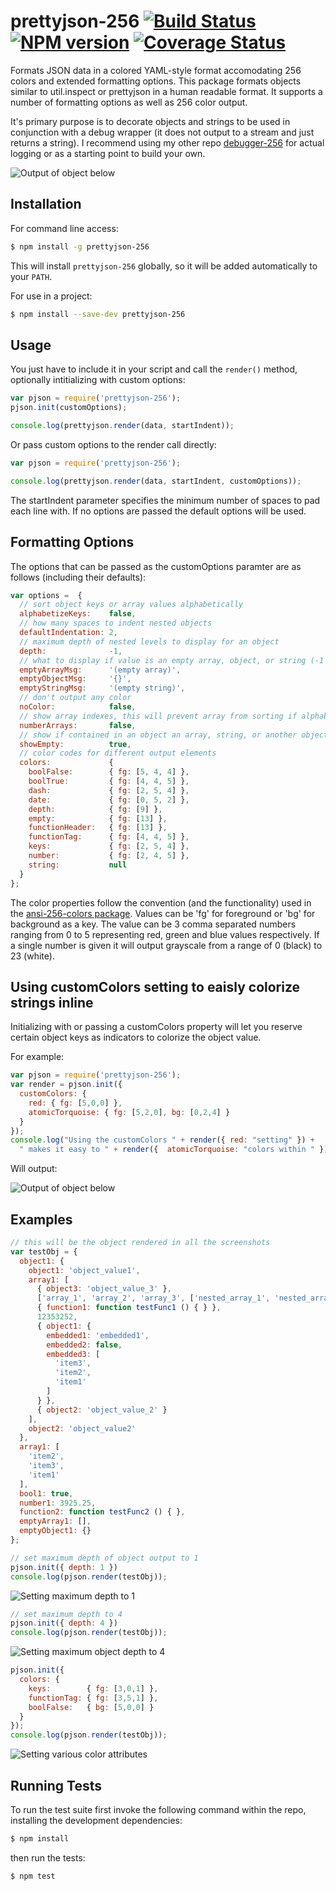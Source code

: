 # prettyjson-256 [![Build Status](https://secure.travis-ci.org/njhoffman/prettyjson-256.png)](http://travis-ci.org/njhoffman/prettyjson-256) [![NPM version](https://badge.fury.io/js/prettyjson-256.png)](http://badge.fury.io/js/prettyjson-256) [![Coverage Status](https://coveralls.io/repos/github/njhoffman/prettyjson-256/badge.svg?branch=master)](https://coveralls.io/github/njhoffman/prettyjson-256?branch=master)

Formats JSON data in a colored YAML-style format accomodating 256 colors and extended formatting options. This package formats objects similar to util.inspect or prettyjson in a human readable format. It supports a number of formatting options as well as 256 color output.

It's primary purpose is to decorate objects and strings to be used in conjunction with a debug wrapper (it does not output to a stream and just returns a string).  I recommend using my other repo [debugger-256](https://github.com/njhoffman/debugger-256/) for actual logging or as a starting point to build your own.


![Output of object below](https://raw.github.com/njhoffman/prettyjson-256/master/docs/normal.jpg)

## Installation

For command line access:

```bash
$ npm install -g prettyjson-256
```

This will install `prettyjson-256` globally, so it will be added automatically
to your `PATH`.

For use in a project:
```bash
$ npm install --save-dev prettyjson-256
```

## Usage

 You just have to include it in your script and call
the `render()` method, optionally intitializing with custom options:

```javascript
var pjson = require('prettyjson-256');
pjson.init(customOptions);

console.log(prettyjson.render(data, startIndent));
```

Or pass custom options to the render call directly:

```javascript
var pjson = require('prettyjson-256');

console.log(prettyjson.render(data, startIndent, customOptions));
```
The startIndent parameter specifies the minimum number of spaces to pad each line with.
If no options are passed the default options will be used.

## Formatting Options

The options that can be passed as the customOptions paramter are as follows (including their defaults):

```javascript
var options =  {
  // sort object keys or array values alphabetically
  alphabetizeKeys:    false,
  // how many spaces to indent nested objects
  defaultIndentation: 2,
  // maximum depth of nested levels to display for an object
  depth:              -1,
  // what to display if value is an empty array, object, or string (-1 is finite)
  emptyArrayMsg:      '(empty array)',
  emptyObjectMsg:     '{}',
  emptyStringMsg:     '(empty string)',
  // don't output any color
  noColor:            false,
  // show array indexes, this will prevent array from sorting if alphabetizeKeys is on
  numberArrays:       false,
  // show if contained in an object an array, string, or another object is empty
  showEmpty:          true,
  // color codes for different output elements
  colors:             {
    boolFalse:        { fg: [5, 4, 4] },
    boolTrue:         { fg: [4, 4, 5] },
    dash:             { fg: [2, 5, 4] },
    date:             { fg: [0, 5, 2] },
    depth:            { fg: [9] },
    empty:            { fg: [13] },
    functionHeader:   { fg: [13] },
    functionTag:      { fg: [4, 4, 5] },
    keys:             { fg: [2, 5, 4] },
    number:           { fg: [2, 4, 5] },
    string:           null
  }
};
```

The color properties follow the convention (and the functionality) used in the [ansi-256-colors package](https://github.com/jbnicolai/ansi-256-colors). Values can be 'fg' for foreground or 'bg' for background as a key.  The value can be 3 comma separated numbers ranging from 0 to 5 representing red, green and blue values respectively.  If a single number is given it will output grayscale from a range of 0 (black) to 23 (white).

## Using customColors setting to eaisly colorize strings inline
Initializing with or passing a customColors property will let you reserve certain object keys as indicators to colorize the object value.

For example:
```javascript
var pjson = require('prettyjson-256');
var render = pjson.init({
  customColors: {
    red: { fg: [5,0,0] },
    atomicTorquoise: { fg: [5,2,0], bg: [0,2,4] }
  }
});
console.log("Using the customColors " + render({ red: "setting" }) +
  " makes it easy to " + render({  atomicTorquoise: "colors within " }) + " strings easily");
```
Will output:

![Output of object below](https://raw.github.com/njhoffman/prettyjson-256/master/docs/customcolors1.jpg)

## Examples

```javascript
// this will be the object rendered in all the screenshots
var testObj = {
  object1: {
    object1: 'object_value1',
    array1: [
      { object3: 'object_value_3' },
      ['array_1', 'array_2', 'array_3', ['nested_array_1', 'nested_array_2']],
      { function1: function testFunc1 () { } },
      12353252,
      { object1: {
        embedded1: 'embedded1',
        embedded2: false,
        embedded3: [
          'item3',
          'item2',
          'item1'
        ]
      } },
      { object2: 'object_value_2' }
    ],
    object2: 'object_value2'
  },
  array1: [
    'item2',
    'item3',
    'item1'
  ],
  bool1: true,
  number1: 3925.25,
  function2: function testFunc2 () { },
  emptyArray1: [],
  emptyObject1: {}
};

```

```javascript
// set maximum depth of object output to 1
pjson.init({ depth: 1 })
console.log(pjson.render(testObj));
```
![Setting maximum depth to 1](https://raw.github.com/njhoffman/prettyjson-256/master/docs/depth1.jpg)


```javascript
// set maximum depth to 4
pjson.init({ depth: 4 })
console.log(pjson.render(testObj));
```
![Setting maximum object depth to 4](https://raw.github.com/njhoffman/prettyjson-256/master/docs/depth4.jpg)


```javascript
pjson.init({
  colors: {
    keys:        { fg: [3,0,1] },
    functionTag: { fg: [3,5,1] },
    boolFalse:   { bg: [5,0,0] }
  }
});
console.log(pjson.render(testObj));
```
![Setting various color attributes](https://raw.github.com/njhoffman/prettyjson-256/master/docs/colors1.jpg)

## Running Tests

To run the test suite first invoke the following command within the repo,
installing the development dependencies:

```bash
$ npm install
```

then run the tests:

```bash
$ npm test
```

